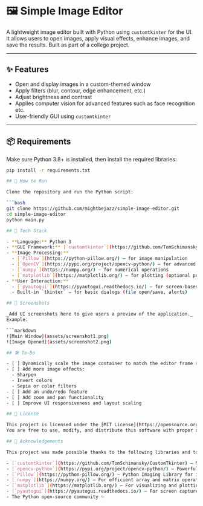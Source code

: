 # 🖼️ Simple Image Editor

A lightweight image editor built with Python using `customtkinter` for the UI. It allows users to open images, apply visual effects, enhance images, and save the results. Built as part of a college project.

---

## ✨ Features

- Open and display images in a custom-themed window
- Apply filters (blur, contour, edge enhancement, etc.)
- Adjust brightness and contrast
- Applies computer vision for advanced features such as face recognition etc.
- User-friendly GUI using `customtkinter`

---

## 📦 Requirements

Make sure Python 3.8+ is installed, then install the required libraries:

```bash
pip install -r requirements.txt

## 🚀 How to Run

Clone the repository and run the Python script:

```bash
git clone https://github.com/mightbejazz/simple-image-editor.git
cd simple-image-editor
python main.py

## 🧠 Tech Stack

- **Language:** Python 3
- **GUI Framework:** [`customtkinter`](https://github.com/TomSchimansky/CustomTkinter)
- **Image Processing:**
  - [`Pillow`](https://python-pillow.org/) – for image manipulation
  - [`OpenCV`](https://pypi.org/project/opencv-python/) – for advanced processing
  - [`numpy`](https://numpy.org/) – for numerical operations
  - [`matplotlib`](https://matplotlib.org/) – for plotting (optional preview/debugging)
- **User Interaction:**
  - [`pyautogui`](https://pyautogui.readthedocs.io/) – for screen-based actions
  - Built-in `tkinter` – for basic dialogs (file open/save, alerts)

## 📸 Screenshots

_Add UI screenshots here to give users a preview of the application._  
Example:

```markdown
![Main Window](assets/screenshot1.png)
![Image Opened](assets/screenshot2.png)

## 🛠️ To-Do

- [ ] Dynamically scale the image container to match the editor frame size
- [ ] Add more image effects:
  - Sharpen
  - Invert colors
  - Sepia or color filters
- [ ] Add an undo/redo feature
- [ ] Add zoom and pan functionality
- [ ] Improve UI responsiveness and layout scaling

## 📄 License

This project is licensed under the [MIT License](https://opensource.org/licenses/MIT).  
You are free to use, modify, and distribute this software with proper attribution.

## 🙏 Acknowledgements

This project was made possible thanks to the following libraries and tools:

- [`customtkinter`](https://github.com/TomSchimansky/CustomTkinter) – Modern UI framework built on top of `tkinter`
- [`opencv-python`](https://pypi.org/project/opencv-python/) – Powerful computer vision library
- [`Pillow`](https://python-pillow.org/) – Python Imaging Library for image creation and editing
- [`numpy`](https://numpy.org/) – For efficient array and matrix operations
- [`matplotlib`](https://matplotlib.org/) – For visualizing and plotting image data (optional)
- [`pyautogui`](https://pyautogui.readthedocs.io/) – For screen capture and interaction
- The Python open-source community ✨